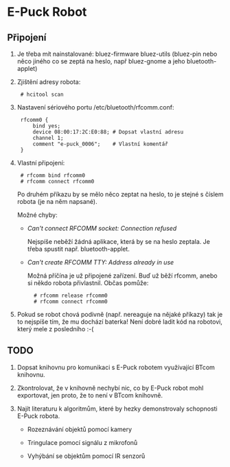 E-Puck Robot
============

Připojení
---------

1. Je třeba mít nainstalované: bluez-firmware bluez-utils (bluez-pin nebo něco
   jiného co se zeptá na heslo, např bluez-gnome a jeho bluetooth-applet)

2. Zjištění adresy robota:

        # hcitool scan

3. Nastavení sériového portu /etc/bluetooth/rfcomm.conf:
    
        rfcomm0 {
            bind yes;
            device 08:00:17:2C:E0:88; # Dopsat vlastní adresu
            channel 1;
            comment "e-puck_0006";    # Vlastní komentář
        }

4. Vlastní připojení:

        # rfcomm bind rfcomm0
        # rfcomm connect rfcomm0

    Po druhém příkazu by se mělo něco zeptat na heslo, to je stejné s číslem
    robota (je na něm napsané). 
 
    Možné chyby: 

    * _Can't connect RFCOMM socket: Connection refused_

        Nejspíše neběží žádná aplikace, která by se na heslo zeptala. Je třeba spustit např.
        bluetooth-applet.
    * _Can't create RFCOMM TTY: Address already in use_

        Možná příčína je už připojené zařízení. Buď už běží rfcomm, anebo si
        někdo robota přivlastnil. Občas pomůže:

            # rfcomm release rfcomm0
            # rfcomm connect rfcomm0

5. Pokud se robot chová podivně (např. nereaguje na nějaké příkazy) tak je to
   nejspíše tím, že mu dochází baterka! Není dobré ladit kód na robotovi, který
   mele z posledního :-(

TODO
----

1. Dopsat knihovnu pro komunikaci s E-Puck robotem využívající BTcom knihovnu.

2. Zkontrolovat, že v knihovně nechybí nic, co by E-Puck robot mohl exportovat,
   jen proto, že to není v BTcom knihovně.

3. Najít literaturu k algoritmům, které by hezky demonstrovaly schopnosti 
   E-Puck robota.

    * Rozeznávání objektů pomocí kamery

    * Tringulace pomocí signálu z mikrofonů

    * Vyhýbání se objektům pomocí IR senzorů
